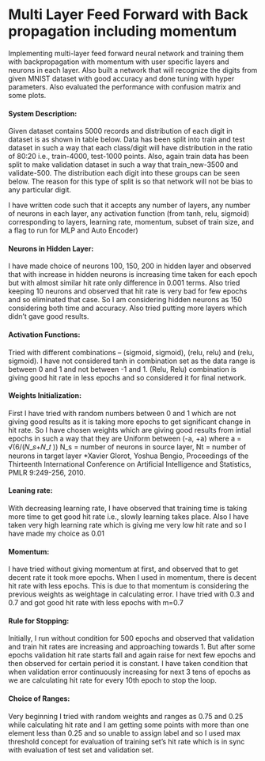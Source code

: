 # Multi Layer Feed Forward with Back propagation including momentum
Implementing multi-layer feed forward neural network and training them with backpropagation with momentum with user specific layers and neurons in each layer. Also built a network that will recognize the digits from given MNIST dataset with good accuracy and done tuning with hyper parameters. Also evaluated the performance with confusion matrix and some plots.

#### System Description:
Given dataset contains 5000 records and distribution of each digit in dataset is as shown in table below. Data has been split into train and test dataset in such a way that each class/digit will have distribution in the ratio of 80:20 i.e., train-4000, test-1000 points. Also, again train data has been split to make validation dataset in such a way that train_new-3500 and validate-500. The
distribution each digit into these groups can be seen below. The reason for this type of split is so that network will not be bias to any particular digit.

I have written code such that it accepts any number of layers, any number of neurons in each layer, any activation function (from tanh, relu, sigmoid) corresponding to layers, learning rate, momentum, subset of train size, and a flag to run for MLP and Auto Encoder)

#### Neurons in Hidden Layer: 
I have made choice of neurons 100, 150, 200 in hidden layer and observed that with increase in hidden neurons is increasing time taken for each epoch but with almost similar hit rate only difference in 0.001 terms. Also tried keeping 10 neurons and observed that hit rate is very bad for few epochs and so eliminated that case. So I am considering hidden neurons as 150 considering both time and accuracy. Also tried putting more layers which didn’t gave good results.

#### Activation Functions: 
Tried with different combinations – (sigmoid, sigmoid), (relu, relu) and (relu, sigmoid). I have not considered tanh in combination set as the data range is between 0 and 1 and not between -1 and 1. (Relu, Relu) combination is giving good hit rate in less epochs and so considered it for final network.

#### Weights Initialization: 
First I have tried with random numbers between 0 and 1 which are not giving good results as it is taking more epochs to get significant change in hit rate. So I have chosen weights which are giving good results from intial epochs in such a way that they are
Uniform between (-a, +a) where a = √(6/(𝑁_𝑠+𝑁_𝑡 ))
N_s = number of neurons in source layer, Nt = number of neurons in target layer
*Xavier Glorot, Yoshua Bengio, Proceedings of the Thirteenth International Conference on Artificial Intelligence and Statistics,
PMLR 9:249-256, 2010.

#### Leaning rate:
With decreasing learning rate, I have observed that training time is taking more time to get good hit rate i.e., slowly learning takes place. Also I have taken very high learning rate which is giving me very low hit rate and so I have made my choice as 0.01 

#### Momentum: 
I have tried without giving momentum at first, and observed that to get decent rate it took more epochs. When I used in momentum, there is decent hit rate with less epochs. This is due to that momentum is considering the previous weights as weightage in calculating error. I have tried with 0.3 and 0.7 and got good hit rate with less epochs with m=0.7

#### Rule for Stopping:
Initially, I run without condition for 500 epochs and observed that validation and train hit rates are increasing and approaching towards 1. But after some epochs validation hit rate starts fall and again raise for next few epochs and then observed for certain
period it is constant. I have taken condition that when validation error continuously increasing for next 3 tens of epochs as we are calculating hit rate for every 10th epoch to stop the loop.

#### Choice of Ranges: 
Very beginning I tried with random weights and ranges as 0.75 and 0.25 while calculating hit rate and I am getting some points with more than one element less than 0.25 and so unable to assign label and so I used max threshold concept for evaluation of training
set’s hit rate which is in sync with evaluation of test set and validation set.

